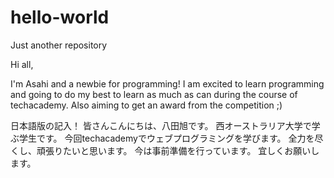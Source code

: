 # hello-world
Just another repository

Hi all,

I'm Asahi and a newbie for programming! I am excited to learn programming and going to do my best to learn as much as can during the course of techacademy. Also aiming to get an award from the competition ;)

日本語版の記入！
皆さんこんにちは、八田旭です。
西オーストラリア大学で学ぶ学生です。
今回techacademyでウェブプログラミングを学びます。
全力を尽くし、頑張りたいと思います。
今は事前準備を行っています。
宜しくお願いします。
